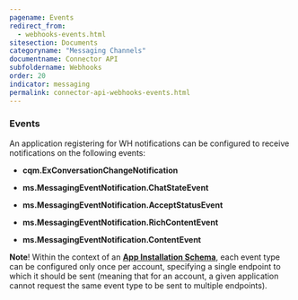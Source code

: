 ```yaml
---
pagename: Events
redirect_from:
  - webhooks-events.html
sitesection: Documents
categoryname: "Messaging Channels"
documentname: Connector API
subfoldername: Webhooks
order: 20
indicator: messaging
permalink: connector-api-webhooks-events.html
---
```


### Events

An application registering for WH notifications can be configured to receive notifications on the following events:

  * **cqm.ExConversationChangeNotification**

  * **ms.MessagingEventNotification.ChatStateEvent**

  * **ms.MessagingEventNotification.AcceptStatusEvent**

  * **ms.MessagingEventNotification.RichContentEvent**

  * **ms.MessagingEventNotification.ContentEvent**

**Note**! Within the context of an [**App Installation Schema**](connector-onboarding.html), each event type can be configured only once per account, specifying a single endpoint to which it should be sent (meaning that for an account, a given application cannot request the same event type to be sent to multiple endpoints).
